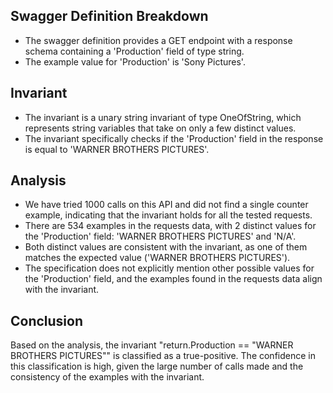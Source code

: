 ## Swagger Definition Breakdown
- The swagger definition provides a GET endpoint with a response schema containing a 'Production' field of type string.
- The example value for 'Production' is 'Sony Pictures'.

## Invariant
- The invariant is a unary string invariant of type OneOfString, which represents string variables that take on only a few distinct values.
- The invariant specifically checks if the 'Production' field in the response is equal to 'WARNER BROTHERS PICTURES'.

## Analysis
- We have tried 1000 calls on this API and did not find a single counter example, indicating that the invariant holds for all the tested requests.
- There are 534 examples in the requests data, with 2 distinct values for the 'Production' field: 'WARNER BROTHERS PICTURES' and 'N/A'.
- Both distinct values are consistent with the invariant, as one of them matches the expected value ('WARNER BROTHERS PICTURES').
- The specification does not explicitly mention other possible values for the 'Production' field, and the examples found in the requests data align with the invariant.

## Conclusion
Based on the analysis, the invariant "return.Production == "WARNER BROTHERS PICTURES"" is classified as a true-positive. The confidence in this classification is high, given the large number of calls made and the consistency of the examples with the invariant.
